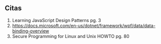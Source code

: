 ## Citas
1. Learning JavaScript Design Patterns pg. 3
2. https://docs.microsoft.com/en-us/dotnet/framework/wpf/data/data-binding-overview
3. Secure Programming for Linux and Unix HOWTO pg. 80